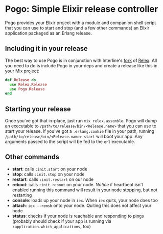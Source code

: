 # Pogo: Simple Elixir release controller

Pogo provides your Elixir project with a module and companion shell script
that you can use to start and stop (and a few other commands) an Elixir
application packaged as an Erlang release.

## Including it in your release

The best way to use Pogo is in conjunction with Interline's [fork][1] of
[Relex][2]. All you need to do is include Pogo in your deps and create a
release like this in your Mix project:

```elixir
def Release do
  use Relex.Release
  use Pogo.Release
end
```

## Starting your release

Once you've got that in-place, just run `mix relex.assemble`. Pogo will dump
an executable to `/path/to/release/bin/<Release.name>` that you can use to
start your release. If you've got a `.erlang.cookie` file in your path,
running `/path/to/release/bin/<Release.name> start` will boot your app.
Any arguments passed to the script will be fed to the `erl` executable.

## Other commands

- **start**: calls `:init.start` on your node
- **stop**: calls `:init.stop` on your node
- **restart**: calls `:init.restart` on our node
- **reboot**: calls `:init.reboot` on your node. *Notice* if heartbeat isn't enabled
	running this command will result in your node stopping, but not restarting
- **console**: loads up your node in `iex`. When `iex` quits, your node does too
- **attach**: `iex --remsh` onto your node. Quiting this does not affect your node
- **status**: checks if your node is reachable and responding to pings (probably
	should check if your app is running via `:application.which_applications`, too)

[1]: https://github.com/interline/relex "Interline's fork of yrashk/relex"
[2]: https://github.com/yrashk/relex
